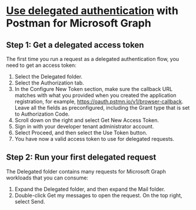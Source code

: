 # **[Use delegated authentication](https://learn.microsoft.com/en-us/graph/use-postman-with-delegated-authentication)** with Postman for Microsoft Graph

## Step 1: Get a delegated access token

The first time you run a request as a delegated authentication flow, you need to get an access token:

1. Select the Delegated folder.
2. Select the Authorization tab.
3. In the Configure New Token section, make sure the callback URL matches with what you provided when you created the application registration, for example, <https://oauth.pstmn.io/v1/browser-callback>. Leave all the fields as preconfigured, including the Grant type that is set to Authorization Code.
4. Scroll down on the right and select Get New Access Token.
5. Sign in with your developer tenant administrator account.
6. Select Proceed, and then select the Use Token button.
7. You have now a valid access token to use for delegated requests.

## Step 2: Run your first delegated request

The Delegated folder contains many requests for Microsoft Graph workloads that you can consume:

1. Expand the Delegated folder, and then expand the Mail folder.
2. Double-click Get my messages to open the request.
On the top right, select Send.

